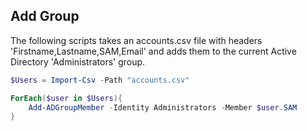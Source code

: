 ## Add Group

The following scripts takes an accounts.csv file with headers 'Firstname,Lastname,SAM,Email' and adds them to the current Active Directory 'Administrators' group.

```powershell
$Users = Import-Csv -Path "accounts.csv"

ForEach($user in $Users){
    Add-ADGroupMember -Identity Administrators -Member $user.SAM
}
```
